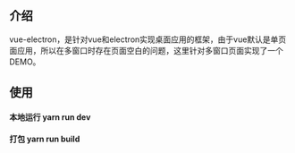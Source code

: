 ## 介绍
vue-electron，是针对vue和electron实现桌面应用的框架，由于vue默认是单页面应用，所以在多窗口时存在页面空白的问题，这里针对多窗口页面实现了一个DEMO。

## 使用
#### 本地运行 yarn run dev
#### 打包 yarn run build